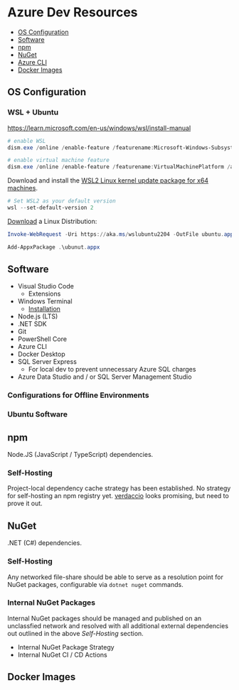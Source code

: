 # Azure Dev Resources

* [OS Configuration]()
* [Software]()
* [npm]()
* [NuGet]()
* [Azure CLI]()
* [Docker Images]()

## OS Configuration

### WSL + Ubuntu

https://learn.microsoft.com/en-us/windows/wsl/install-manual

```PowerShell
# enable WSL
dism.exe /online /enable-feature /featurename:Microsoft-Windows-Subsystem-Linux /all /norestart

# enable virtual machine feature
dism.exe /online /enable-feature /featurename:VirtualMachinePlatform /all /norestart
```

Download and install the [WSL2 Linux kernel update package for x64 machines](https://wslstorestorage.blob.core.windows.net/wslblob/wsl_update_x64.msi).

```PowerShell
# Set WSL2 as your default version
wsl --set-default-version 2
```

[Download](https://learn.microsoft.com/en-us/windows/wsl/install-manual#downloading-distributions) a Linux Distribution:

```PowerShell
Invoke-WebRequest -Uri https://aka.ms/wslubuntu2204 -OutFile ubuntu.appx -UseBasicParsing

Add-AppxPackage .\ubunut.appx
```

## Software

* Visual Studio Code
    * Extensions
* Windows Terminal
    * [Installation](https://github.com/microsoft/terminal#other-install-methods)
* Node.js (LTS)
* .NET SDK
* Git
* PowerShell Core
* Azure CLI
* Docker Desktop
* SQL Server Express
    * For local dev to prevent unnecessary Azure SQL charges
* Azure Data Studio and / or SQL Server Management Studio

### Configurations for Offline Environments

### Ubuntu Software

## npm

Node.JS (JavaScript / TypeScript) dependencies.

### Self-Hosting

Project-local dependency cache strategy has been established. No strategy for self-hosting an npm registry yet. [verdaccio](https://verdaccio.org/) looks promising, but need to prove it out.

## NuGet

.NET (C#) dependencies. 

### Self-Hosting

Any networked file-share should be able to serve as a resolution point for NuGet packages, configurable via `dotnet nuget` commands.

### Internal NuGet Packages

Internal NuGet packages should be managed and published on an unclassfied network and resolved with all additional external dependencies out outlined in the above *Self-Hosting* section.

* Internal NuGet Package Strategy
* Internal NuGet CI / CD Actions

## Docker Images